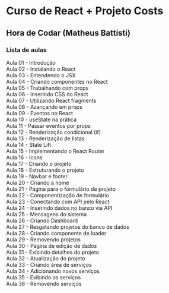 # Curso de React + Projeto Costs
## Hora de Codar (Matheus Battisti)
### Lista de aulas

Aula 01 - Introdução  
Aula 02 - Instalando o React  
Aula 03 - Entendendo o JSX  
Aula 04 - Criando componentes no React  
Aula 05 - Trabalhando com props  
Aula 06 - Inserindo CSS no React  
Aula 07 - Utilizando React fragments  
Aula 08 - Avançando em props  
Aula 09 - Eventos no React  
Aula 10 - useState na prática  
Aula 11 - Passar eventos por props  
Aula 12 - Renderização condicional (if)  
Aula 13 - Renderização de listas  
Aula 14 - State Lift  
Aula 15 - Implementando o React Router  
Aula 16 - Icons  
Aula 17 - Criando o projeto  
Aula 18 - Estruturando o projeto  
Aula 19 - Navbar e footer  
Aula 20 - Criando a home  
Aula 21 - Página para o formulário de projeto  
Aula 22 - Componentização de formulário  
Aula 23 - Conectando com API pelo React  
Aula 24 - Inserindo dados no banco via API  
Aula 25 - Mensagens do sistema  
Aula 26 - Criando Dashboard  
Aula 27 - Resgatando projetos do banco de dados  
Aula 28 - Criando componente de loader  
Aula 29 - Removendo projetos  
Aula 30 - Página de edição de dados  
Aula 31 - Exibindo detalhes do projeto  
Aula 32 - Atualização do projeto  
Aula 33 - Criando área de serviços  
Aula 34 - Adicionando novos serviços  
Aula 35 - Exibindo os serviços  
Aula 36 - Removendo serviços  
